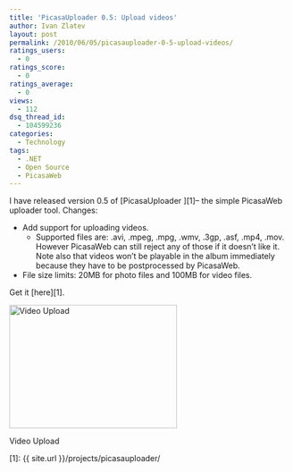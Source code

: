 ```yaml
---
title: 'PicasaUploader 0.5: Upload videos'
author: Ivan Zlatev
layout: post
permalink: /2010/06/05/picasauploader-0-5-upload-videos/
ratings_users:
  - 0
ratings_score:
  - 0
ratings_average:
  - 0
views:
  - 112
dsq_thread_id:
  - 104599236
categories:
  - Technology
tags:
  - .NET
  - Open Source
  - PicasaWeb
---
```

I have released version 0.5 of [PicasaUploader ][1]&#8211; the simple PicasaWeb uploader tool. Changes:

  * Add support for uploading videos. 
      * Supported files are: .avi, .mpeg, .mpg, .wmv, .3gp, .asf, .mp4, .mov. However PicasaWeb can still reject any of those if it doesn&#8217;t like it. Note also that videos won&#8217;t be playable in the album immediately because they have to be postprocessed by PicasaWeb.
  * File size limits: 20MB for photo files and 100MB for video files.

Get it [here][1].

<div id="attachment_719" style="width: 310px" class="wp-caption aligncenter">
  <a href="{{ site.url }}/wp-content/uploads/2009/04/video-upload1.png"><img class="size-medium wp-image-719" title="Video Upload" src="{{ site.url }}/wp-content/uploads/2009/04/video-upload1-300x221.png" alt="Video Upload" width="300" height="221" /></a>
  
  <p class="wp-caption-text">
    Video Upload
  </p>
</div>

 [1]: {{ site.url }}/projects/picasauploader/